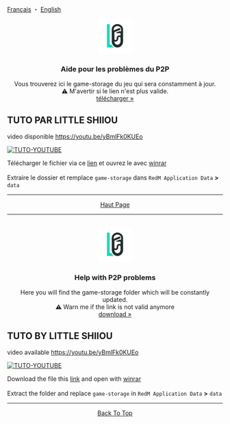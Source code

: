 <a name="readme-top"></a>
<a href="#aide-pour-les-problèmes-du-p2p">Français</a>
・
<a href="#help-with-p2p-problems">English</a>
<br />
<div align="center">
  <a href="https://github.com/LittleShiiouDEV/help-redm-p2p">
    <img src="images/ls7ce.png" alt="Logo" width="80" height="80">
  </a>

  <h3 align="center">Aide pour les problèmes du P2P</h3>

  <p align="center">
    Vous trouverez ici le game-storage du jeu qui sera constamment à jour.
    <br />
    ⚠️ M'avertir si le lien n'est plus valide.
    <br />
    <a href="https://drive.google.com/file/d/1YPuDH90fLA5K4i_5J1qwFNG9Rh1MkAoL/view?usp=share_link">télécharger »</a>
  </p>
</div>

## TUTO PAR LITTLE SHIIOU
video disponible https://youtu.be/yBmlFk0KUEo

[![TUTO-YOUTUBE](https://i.imgur.com/qiNlGej.gif)](https://youtu.be/yBmlFk0KUEo)

Télécharger le fichier via ce [lien](https://drive.google.com/file/d/1YPuDH90fLA5K4i_5J1qwFNG9Rh1MkAoL/view?usp=share_link) et ouvrez le avec [winrar](https://www.win-rar.com/predownload.html?&L=10)
<br>
<br>
Extraire le dossier et remplace `game-storage` dans `RedM Application Data` **>** `data`

----
<p align="center"><a href="#readme-top">Haut Page</a></p>

----
<br />

<div align="center">
  <a href="https://github.com/LittleShiiouDEV/help-redm-p2p">
    <img src="images/ls7ce.png" alt="Logo" width="80" height="80">
  </a>

  <h3 align="center">Help with P2P problems</h3>

  <p align="center">
    Here you will find the game-storage folder which will be constantly updated.
    <br />
    ⚠️ Warn me if the link is not valid anymore
    <br />
    <a href="https://drive.google.com/file/d/1YPuDH90fLA5K4i_5J1qwFNG9Rh1MkAoL/view?usp=share_link">download »</a>
  </p>
</div>

## TUTO BY LITTLE SHIIOU
video available https://youtu.be/yBmlFk0KUEo

[![TUTO-YOUTUBE](https://i.imgur.com/qiNlGej.gif)](https://youtu.be/yBmlFk0KUEo)

Download the file this [link](https://drive.google.com/file/d/1YPuDH90fLA5K4i_5J1qwFNG9Rh1MkAoL/view?usp=share_link) and open with [winrar](https://www.win-rar.com/predownload.html?&L=10)
<br>
<br>
Extract the folder and replace `game-storage` in `RedM Application Data` **>** `data`

----
<p align="center"><a href="#readme-top">Back To Top</a></p>

